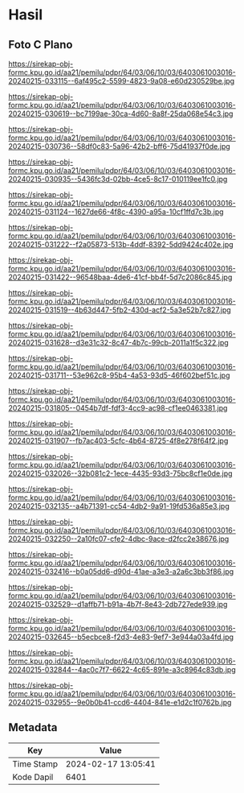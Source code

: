 # Hasil

## Foto C Plano

https://sirekap-obj-formc.kpu.go.id/aa21/pemilu/pdpr/64/03/06/10/03/6403061003016-20240215-033115--6af495c2-5599-4823-9a08-e60d230529be.jpg

https://sirekap-obj-formc.kpu.go.id/aa21/pemilu/pdpr/64/03/06/10/03/6403061003016-20240215-030619--bc7199ae-30ca-4d60-8a8f-25da068e54c3.jpg

https://sirekap-obj-formc.kpu.go.id/aa21/pemilu/pdpr/64/03/06/10/03/6403061003016-20240215-030736--58df0c83-5a96-42b2-bff6-75d41937f0de.jpg

https://sirekap-obj-formc.kpu.go.id/aa21/pemilu/pdpr/64/03/06/10/03/6403061003016-20240215-030935--5436fc3d-02bb-4ce5-8c17-010119ee1fc0.jpg

https://sirekap-obj-formc.kpu.go.id/aa21/pemilu/pdpr/64/03/06/10/03/6403061003016-20240215-031124--1627de66-4f8c-4390-a95a-10cf1ffd7c3b.jpg

https://sirekap-obj-formc.kpu.go.id/aa21/pemilu/pdpr/64/03/06/10/03/6403061003016-20240215-031222--f2a05873-513b-4ddf-8392-5dd9424c402e.jpg

https://sirekap-obj-formc.kpu.go.id/aa21/pemilu/pdpr/64/03/06/10/03/6403061003016-20240215-031422--96548baa-4de6-41cf-bb4f-5d7c2086c845.jpg

https://sirekap-obj-formc.kpu.go.id/aa21/pemilu/pdpr/64/03/06/10/03/6403061003016-20240215-031519--4b63d447-5fb2-430d-acf2-5a3e52b7c827.jpg

https://sirekap-obj-formc.kpu.go.id/aa21/pemilu/pdpr/64/03/06/10/03/6403061003016-20240215-031628--d3e31c32-8c47-4b7c-99cb-2011a1f5c322.jpg

https://sirekap-obj-formc.kpu.go.id/aa21/pemilu/pdpr/64/03/06/10/03/6403061003016-20240215-031711--53e962c8-95b4-4a53-93d5-46f602bef51c.jpg

https://sirekap-obj-formc.kpu.go.id/aa21/pemilu/pdpr/64/03/06/10/03/6403061003016-20240215-031805--0454b7df-fdf3-4cc9-ac98-cf1ee0463381.jpg

https://sirekap-obj-formc.kpu.go.id/aa21/pemilu/pdpr/64/03/06/10/03/6403061003016-20240215-031907--fb7ac403-5cfc-4b64-8725-4f8e278f64f2.jpg

https://sirekap-obj-formc.kpu.go.id/aa21/pemilu/pdpr/64/03/06/10/03/6403061003016-20240215-032026--32b081c2-1ece-4435-93d3-75bc8cf1e0de.jpg

https://sirekap-obj-formc.kpu.go.id/aa21/pemilu/pdpr/64/03/06/10/03/6403061003016-20240215-032135--a4b71391-cc54-4db2-9a91-19fd536a85e3.jpg

https://sirekap-obj-formc.kpu.go.id/aa21/pemilu/pdpr/64/03/06/10/03/6403061003016-20240215-032250--2a10fc07-cfe2-4dbc-9ace-d2fcc2e38676.jpg

https://sirekap-obj-formc.kpu.go.id/aa21/pemilu/pdpr/64/03/06/10/03/6403061003016-20240215-032416--b0a05dd6-d90d-41ae-a3e3-a2a6c3bb3f86.jpg

https://sirekap-obj-formc.kpu.go.id/aa21/pemilu/pdpr/64/03/06/10/03/6403061003016-20240215-032529--d1affb71-b91a-4b7f-8e43-2db727ede939.jpg

https://sirekap-obj-formc.kpu.go.id/aa21/pemilu/pdpr/64/03/06/10/03/6403061003016-20240215-032645--b5ecbce8-f2d3-4e83-9ef7-3e944a03a4fd.jpg

https://sirekap-obj-formc.kpu.go.id/aa21/pemilu/pdpr/64/03/06/10/03/6403061003016-20240215-032844--4ac0c7f7-6622-4c65-891e-a3c8964c83db.jpg

https://sirekap-obj-formc.kpu.go.id/aa21/pemilu/pdpr/64/03/06/10/03/6403061003016-20240215-032955--9e0b0b41-ccd6-4404-841e-e1d2c1f0762b.jpg


## Metadata

| Key        | Value               |
| ---------- | ------------------- |
| Time Stamp | 2024-02-17 13:05:41 |
| Kode Dapil | 6401                |




